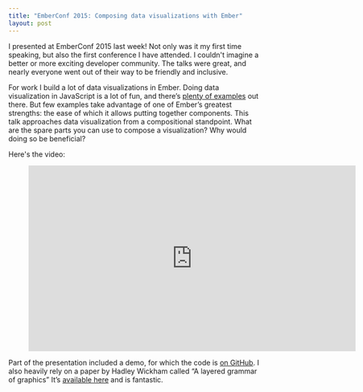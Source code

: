 ```yaml
---
title: "EmberConf 2015: Composing data visualizations with Ember"
layout: post
---
```


I presented at EmberConf 2015 last week! Not only was it my first time speaking, but also the first conference I have attended. I couldn't imagine a better or more exciting developer community. The talks were great, and nearly everyone went out of their way to be friendly and inclusive.

For work I build a lot of data visualizations in Ember. Doing data visualization in JavaScript is a lot of fun, and there’s [plenty of examples][2] out there. But few examples take advantage of one of Ember’s greatest strengths: the ease of which it allows putting together components. This talk approaches data visualization from a compositional standpoint. What are the spare parts you can use to compose a visualization? Why would doing so be beneficial?

Here's the video:

<figure>
    <iframe width="650" height="370" src="https://www.youtube-nocookie.com/embed/J-LpgGqyxcI?rel=0" frameborder="0" allowfullscreen></iframe>
</figure>

<figure>
    <script async class="speakerdeck-embed" data-id="8f3bada23d084c219eb4c44353ccee7f" data-ratio="1.33333333333333" src="//speakerdeck.com/assets/embed.js"></script>
</figure>

Part of the presentation included a demo, for which the code is [on GitHub][0]. I also heavily rely on a paper by Hadley Wickham called “A layered grammar of graphics” It’s [available here][1] and is fantastic.

[0]: https://github.com/chnn/composing-graphics
[1]: http://vita.had.co.nz/papers/layered-grammar.html
[2]: https://github.com/mbostock/d3/wiki/Gallery

